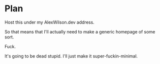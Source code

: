 # Plan

Host this under my AlexWilson.dev address.

So that means that I'll actually need to make a generic homepage of some sort.


Fuck.

It's going to be dead stupid.  I'll just make it super-fuckin-minimal.